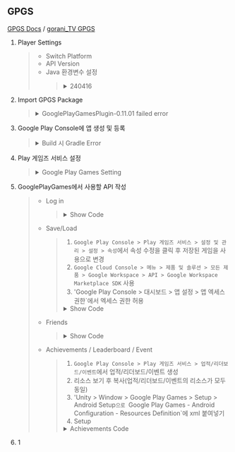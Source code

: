 ## GPGS
[GPGS Docs](https://github.com/playgameservices/play-games-plugin-for-unity) / [gorani_TV GPGS](https://www.youtube.com/watch?v=aCG5nixgyVw)
1. Player Settings
   > - Switch Platform
   > - API Version
   > - Java 환경변수 설정
   >   > <details>
   >   > <summary>240416</summary>
   >   > 
   >   > ### Additional instructions on building for Android on Windows
   >   > If you are using Windows, you must make sure that your Java SDK installation can be accessed by Unity. To do this:   
   >   > 1. Set the JAVA_HOME environment variable to your Java SDK installation path (for example, `C:\Program Files\Java\jdk1.7.0_45`)   
   >   > 2. Add the Java SDK's `bin` folder to your `PATH` environment variable (for example, `C:\Program Files\Java\jdk1.7.0_45\bin`)   
   >   > 3. Reboot.   
   >   > [참고](https://code-algo.tistory.com/28)
   >   > </details>
2. Import GPGS Package
   > <details>
   > <summary>GooglePlayGamesPlugin-0.11.01 failed error</summary>
   > 
   > 1. `Assets\GooglePlayGames\com.google.play.games\Editor\GooglePlayGamesPluginDependencies.xml` 열기   
   > 2. repository 내부를 `Assets/GooglePlayGames/com.google.play.games/Editor/m2repository`로 변경   
   > 3. `Assets > External Dependency Manager > Android Resolver > Force Resolve`로 Plug-in 설치
   > </details>
3. Google Play Console에 앱 생성 및 등록
   > <details>
   > <summary>Build 시 Gradle Error</summary>
   > 
   > 1. `Player Settings > Publishing Settings > Build > Custom Gradle Properties Template` 체크
   > 2. `Assets\Plugins\Android`의 `graldeTemplate.properties` 열기
   > 3. `android.enableD8=true` 붙여넣기
   > 4. `android.enableR8=false` 붙여넣기
   > </details>
4. Play 게임즈 서비스 설정
   > <details>
   > <summary>Google Play Games Setting</summary>
   > 
   > 1. `Play 게임즈 서비스 > 설정 및 관리 > 설정 > 새 Play 게임즈 서비스 프로젝트 만들기`
   > 2. `Google Cloud Console`에서 **앱 이름과 동일하게** 새 프로젝트 생성
   > 3. `Google Play Console`에서 `Google Cloud Console`에서 생성한 프로젝트를 `클라우드 프로젝트`로 선택
   > 4. `Google Cloud Platform에서 OAuth 동의 화면 만들기` 클릭 후 `Google Cloud Platform` 클릭
   > 5. User Type을 외부로 선택 후 만들기
   > 6. 앱 이름에 프로젝트 이름과 동일하게 입력하고, 사용자 지원 이메일, 개발자 연락처 정보에 이메일 입력 후 저장 후 계속
   > 7. 사용자 인증서보 추가 > 게임 서버 > OAuth 클라이언트 만들기 > `OAuth 클라이언트 ID 만들기` 클릭
   > 8. 애플리케이션 유형 - 웹 애플리케이션 선택, 이름에 앱 이름 입력 후 만들기 클릭
   > 9. `Google Play Console`에서 OAuth 클라이언트를 생성한 클라이언트로 선택 후 변경사항 저장
   > 10. 사용자 인증서보 추가 > Android > OAuth 클라이언트 만들기 > `OAuth 클라이언트 ID 만들기` 클릭
   > 11. `Google Play Console`의 `OAuth 클라이언트를 만드는 방법`에 나와있는 내용을 `Google Cloud Platform`의 `OAuth 클라이언트 ID 만들기에 입력 후 만들기
   > 12. `Google Play Console`에서 OAuth 클라이언트를 생성한 클라이언트로 선택 후 변경사항 저장
   > 13. 플레이 스토어에 출시 전 테스트를 위해 `앱 무결성 > 앱 서명 > 업로드 키 인증서`의 SHA-1 인증서 지문을 가지는 사용자 인증 정보를 추가 생성 (10~12 반복)
   > 14. `Google Cloud Console > OAuth 동의화면`에서 앱 게시
   > 15. `Google Play Console > Play 게임즈 서비스 > 설정 및 관리 > 설정 > 사용자 인증 정보`에서 리소스 보기 후 `xml` 복사
   > 16. 'Unity > Window > Google Play Games > Setup > Android Setup`으로 `Google Play Games - Android Configuration` 열기
   > 17. `Google Play Games - Android Configuration`의 Resources Definition에 xml 붙여넣기
   > 18. `Google Cloud Platform > 사용자 인증 정보 > 웹 어플리케이션`의 클라이언트 ID를 `Google Play Games - Android Configuration > Client ID`에 입력 후 Setup
   > </details>
5. GooglePlayGames에서 사용할 API 작성
   > - Log in
   >   > <details>
   >   > <summary>Show Code</summary>
   >   > 
   >   > ```C#
   >   > using GooglePlayGames;
   >   > using GooglePlayGames.BasicApi;
   >   > using UnityEngine.SocialPlatforms;
   >   > using UnityEngine.UI;
   >   > public class GoogleLogin : MonoBehaviour
   >   > {
   >   >    public Text login;
   >   >    public void Login()
   >   >    {
   >   >       // Unity에서 제공하는 Social을 사용하기 위해 사용
   >   >       // Unity의 Social을 사용하지 않을 경우 PlayGamesPlatform.Instance.Authenticate만 사용할 수 있음
   >   >       PlayGamesPlatform.Activate(); 
   >   >       
   >   >       // SignInStatus.Success : The operation was successful
   >   >       // SignInStatus.InternalError : An internal error occurred
   >   >       // SignInStatus.Canceled : The sign in was canceled
   >   >       PlayGamesPlatform.Instance.Authenticate(
   >   >          (SignInStatus status) =〉login.text = status == SignInStatus.Success ? $"Success : {Social.localUser}" : $"Failed : {status}";);
   >   >    } 
   >   > }
   >   > ```
   >   > </details>   
   > - Save/Load
   >   > 1. `Google Play Console > Play 게임즈 서비스 > 설정 및 관리 > 설정 > 속성`에서 속성 수정을 클릭 후 저장된 게임을 사용으로 변경
   >   > 2. `Google Cloud Console > 메뉴 > 제품 및 솔루션 > 모든 제품 > Google Workspace > API > Google Workspace Marketplace SDK` 사용
   >   > 3. 'Google Play Console > 대시보드 > 앱 설정 > 앱 엑세스 권한`에서 엑세스 권한 허용
   >   > <details>
   >   > <summary>Show Code</summary>
   >   > 
   >   > ```C#
   >   > using System;
   >   > using GooglePlayGames;
   >   > using GooglePlayGames.BasicApi;
   >   > using GooglePlayGames.BasicApi.SavedGame;
   >   > public class GoogleLogin : MonoBehaviour
   >   > {
   >   >    publicText selectSlot, openData, saveData, loadData;
   >   >    ISavedGameClient saveClient;
   >   >    void Init()
   >   >    {
   >   >       PlayGamesPlatform.Activate();
   >   >       saveSlient = Platform.Instance.SavedGame;
   >   >    {
   >   >    
   >   >    public void ShowSaveUI() // Google Cloud에 저장된 데이터를 보여줌
   >   >    {
   >   >       uint maxNumToDisplay = 5; // SavedGameUI에서 보여줄 데이터의 최대 개수
   >   >       bool allowCreateNew = false; // SavedGameUI에서 데이터 생성 여부
   >   >       bool allowDelete = true; // SavedGameUI에서 데이터 삭제 여부
   >   >       saveClient.ShowSelectSavedGameUI("_Title_", maxNumToDisplay, allowCreateNew, allowDelete,
   >   >          (SelectUIStatus status, ISavedGameMetadata data) => { Callback });
   >   >    }
   >   >    
   >   >    void OpenData(DataSource dataSource, ConflictResolutionStrategy conflictStrategy, Action<SavedGameRequestStatus, ISavedGameMetadata> callback)
   >   >       =〉saveClient.OpenWithAutomaticConflictResolution(Social.localUser.id, dataSource, conflictStrategy, callback);
   >   >    
   >   >    public void SaveButton() =〉
   >   >       OpenData(DataSource.ReadCacheOrNetwork, ConflictResolutionStrategy.UseLongestPlaytime, (status, data) =〉SaveData(data));
   >   >    
   >   >    public void LoadButton() =〉
   >   >       OpenData(DataSource.ReadCacheOrNetwork, ConflictResolutionStrategy.UseLastKnownGood, (status, data) =〉LoadData(data));
   >   >    
   >   >    public void DeleteButton() =〉
   >   >       OpenData(DataSource.ReadCacheOrNetwork, ConflictResolutionStrategy.UseLongestPlaytime, (status, data) =〉saveClident.Delete(data));
   >   >    
   >   >    void SaveData(ISavedGameMetadata data)
   >   >    {
   >   >       avedGameMetadataUpdate.Builder builder = new SavedGameMetadataUpdate.Builder();
   >   >       builder = builder
   >   >          .WithUpdatedPlayedTime(TimeSpan.Zero.Add(DateTime.Now.TimeOfDay))
   >   >          .WithUpdatedDescription("Saved game at " + DateTime.Now);
   >   >       SavedGameMetadataUpdate updater = builder.Build();
   >   >       saveClient.CommitUpdate(data, updater, System.Text.Encoding.UTF8.GetBytes("저장할 데이터 내용"),
   >   >          (SavedGameRequestStatus status, ISavedGameMetadata _data) =〉{ Callback });
   >   >    }
   >   >    
   >   >    void LoadData(ISavedGameMetadata data)
   >   >       =〉saveClient.ReadBinaryData(data, (_status, _loadData) =〉System.Text.Encoding.UTF8.GetString(_loadData));  
   >   > }
   >   > ```
   >   > </details>
   > - Friends
   >   > <details>
   >   > <summary>Show Code</summary>
   >   > 
   >   > ```C#
   >   > using GooglePlayGames;
   >   > using GooglePlayGames.BasicApi;
   >   > using UnityEngine.SocialPlatforms;
   >   > using UnityEngine.UI;
   >   > public class GoogleLogin : MonoBehaviour
   >   > {
   >   >    public Text askFriend;
   >   >    public Text loadFriend;
   >   >    public void LoadFriend()
   >   >    {
   >   >       // LoadFriendsStatus.Completed : All the friends have been loaded
   >   >       // LoadFriendsStatus.LoadMore : There are more friends to load
   >   >       // LoadFriendsStatus.ResolutionRequired : The game doesn't have permission to access the player's friends list
   >   >       
   >   >       // GetLastLoadFriendsStatus : 마지막으로 친구 목록을 로드한 상태를 반환
   >   >       // 만약 게임에 친구 목록을 불러올 권한이 없을 경우 AskForLoadFriendsResolution로 플레이어에게 권한 요청
   >   >       if(PlayGamesPlatform.Inst.GetLastLoadFriendsStatus() == LoadFriendsStatus.ResolutionRequired)
   >   >          PlayGamesPlatform.Instance.AskForLoadFriendsResolution(
   >   >             (result) = 〉askFriend.text = result == UISatus.Valid ? "Player Agree" : "Player Disagree");
   >   >       
   >   >       // 플레이어의 친구 목록을 불러옴
   >   >       // LoadFriends : Google Play Games의 친구 목록을 불러오는 메소드로
   >   >       // pageSize(불러올 친구 개수), forceReload(캐시 사용 여부), callback을 변수로 가짐
   >   >       // forceReload가 true일 경우 캐시에 상관 없이 서버에서 친구 목록을 새로 불러오고, false일 경우 캐시가 있을 경우 캐시 사용
   >   >       PlayGamesPlatform.Inst.LoadFriends(3, false, (status)=〉{
   >   >          if(status == LoadFriendsStatus.Completed) // 친구 불러오기가 완료되었을 경우 친구의 userName을 출력
   >   >          {
   >   >             foreach(IUserProfile _friend in Social.localUser.friends)
   >   >                loadFriend.text += _friend.userName + "/";
   >   >          }
   >   >          else
   >   >             loadFriend.text = $"Load Friend Failed : {status}";
   >   >    }
   >   > }
   >   > ```
   >   > </details>
   > - Achievements / Leaderboard / Event
   >   > 1. `Google Play Console > Play 게임즈 서비스 > 업적/리더보드/이벤트`에서 업적/리더보드/이벤트 생성
   >   > 2. 리소스 보기 후 복사(업적/리더보드/이벤트의 리소스가 모두 동일)
   >   > 3. 'Unity > Window > Google Play Games > Setup > Android Setup`으로 `Google Play Games - Android Configuration - Resources Definition`에 xml 붙여넣기
   >   > 4. Setup
   >   > <details>
   >   > <summary>Achievements Code</summary>
   >   > 
   >   > ```C#
   >   > // 업적 달성
   >   > Social.ReportProgress(GPGSIds.achievement_id, 100f, (success) => { Callback}); 
   >   > // 단계 업적 달성
   >   > PlayGamesPlatform.Instance.IncrementAchievement(GPGSIds.achievement_step_id, 1, (success) => { Callback}); 
   >   > // 이벤트 달성
   >   > PlayGamesPlatform.Instance.Events.IncrementEvent(GPGSIds.event_test1_none, 1)
   >   > // 리더보드 점수 획득
   >   > Social.ReportScore(1000, GPGSIds.leaderboard_test1, (success) => { Callback}); 
   >   > // 업적 보기
   >   > Social.ShowAchievementsUI();
   >   > // 전체 리더보드 보기
   >   > Social.ShowLeaderboardUI();
   >   > // 특정 리더보드 보기
   >   > PlayGamesPlatform.Instance.ShowLeaderboardUI(GPGSIds.leaderboardID);
   >   > // 리더보드 데이터 가져오기
   >   > PlayGamesPlatform.Instance.LoadScores(
   >   >    _id_, // GPGS Leaderboard Id
   >   >    LeaderboardStart.TopScores, // 데이터를 가져올 시작점 TopScores/PlayerCentered
   >   >    3, // 리더보드에서 가져올 데이터 개수
   >   >    LeaderboardCollection.Public, // 리더보드에서 가져올 데이터 종류 Public/Social
   >   >    LeaderboardTimeSpan.Alltime, // 리더보드에서 가여올 데이터의 생성 시간 Daily/Weekly/AllTime
   >   >    (LeaderboardScoreData data) =〉{ // Callback
   >   >       foreach(Iscore score in data.Scores) Debug.Log($"{score.userID}({score.formattedValue})");
   >   >    });
   >   > );
   >   > ```
   >   > </details>
7. 1
